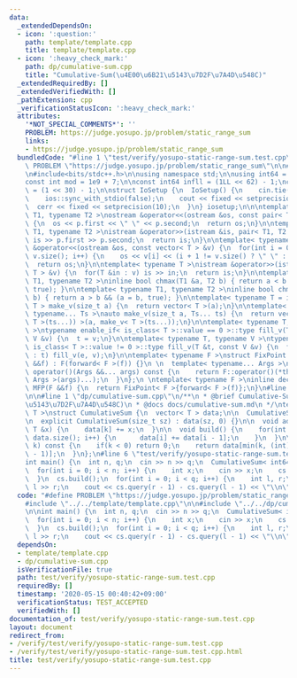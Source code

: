 ```yaml
---
data:
  _extendedDependsOn:
  - icon: ':question:'
    path: template/template.cpp
    title: template/template.cpp
  - icon: ':heavy_check_mark:'
    path: dp/cumulative-sum.cpp
    title: "Cumulative-Sum(\u4E00\u6B21\u5143\u7D2F\u7A4D\u548C)"
  _extendedRequiredBy: []
  _extendedVerifiedWith: []
  _pathExtension: cpp
  _verificationStatusIcon: ':heavy_check_mark:'
  attributes:
    '*NOT_SPECIAL_COMMENTS*': ''
    PROBLEM: https://judge.yosupo.jp/problem/static_range_sum
    links:
    - https://judge.yosupo.jp/problem/static_range_sum
  bundledCode: "#line 1 \"test/verify/yosupo-static-range-sum.test.cpp\"\n#define\
    \ PROBLEM \"https://judge.yosupo.jp/problem/static_range_sum\"\n\n#line 1 \"template/template.cpp\"\
    \n#include<bits/stdc++.h>\n\nusing namespace std;\n\nusing int64 = long long;\n\
    const int mod = 1e9 + 7;\n\nconst int64 infll = (1LL << 62) - 1;\nconst int inf\
    \ = (1 << 30) - 1;\n\nstruct IoSetup {\n  IoSetup() {\n    cin.tie(nullptr);\n\
    \    ios::sync_with_stdio(false);\n    cout << fixed << setprecision(10);\n  \
    \  cerr << fixed << setprecision(10);\n  }\n} iosetup;\n\n\ntemplate< typename\
    \ T1, typename T2 >\nostream &operator<<(ostream &os, const pair< T1, T2 >& p)\
    \ {\n  os << p.first << \" \" << p.second;\n  return os;\n}\n\ntemplate< typename\
    \ T1, typename T2 >\nistream &operator>>(istream &is, pair< T1, T2 > &p) {\n \
    \ is >> p.first >> p.second;\n  return is;\n}\n\ntemplate< typename T >\nostream\
    \ &operator<<(ostream &os, const vector< T > &v) {\n  for(int i = 0; i < (int)\
    \ v.size(); i++) {\n    os << v[i] << (i + 1 != v.size() ? \" \" : \"\");\n  }\n\
    \  return os;\n}\n\ntemplate< typename T >\nistream &operator>>(istream &is, vector<\
    \ T > &v) {\n  for(T &in : v) is >> in;\n  return is;\n}\n\ntemplate< typename\
    \ T1, typename T2 >\ninline bool chmax(T1 &a, T2 b) { return a < b && (a = b,\
    \ true); }\n\ntemplate< typename T1, typename T2 >\ninline bool chmin(T1 &a, T2\
    \ b) { return a > b && (a = b, true); }\n\ntemplate< typename T = int64 >\nvector<\
    \ T > make_v(size_t a) {\n  return vector< T >(a);\n}\n\ntemplate< typename T,\
    \ typename... Ts >\nauto make_v(size_t a, Ts... ts) {\n  return vector< decltype(make_v<\
    \ T >(ts...)) >(a, make_v< T >(ts...));\n}\n\ntemplate< typename T, typename V\
    \ >\ntypename enable_if< is_class< T >::value == 0 >::type fill_v(T &t, const\
    \ V &v) {\n  t = v;\n}\n\ntemplate< typename T, typename V >\ntypename enable_if<\
    \ is_class< T >::value != 0 >::type fill_v(T &t, const V &v) {\n  for(auto &e\
    \ : t) fill_v(e, v);\n}\n\ntemplate< typename F >\nstruct FixPoint : F {\n  FixPoint(F\
    \ &&f) : F(forward< F >(f)) {}\n \n  template< typename... Args >\n  decltype(auto)\
    \ operator()(Args &&... args) const {\n    return F::operator()(*this, forward<\
    \ Args >(args)...);\n  }\n};\n \ntemplate< typename F >\ninline decltype(auto)\
    \ MFP(F &&f) {\n  return FixPoint< F >{forward< F >(f)};\n}\n#line 4 \"test/verify/yosupo-static-range-sum.test.cpp\"\
    \n\n#line 1 \"dp/cumulative-sum.cpp\"\n/**\n * @brief Cumulative-Sum(\u4E00\u6B21\
    \u5143\u7D2F\u7A4D\u548C)\n * @docs docs/cumulative-sum.md\n */\ntemplate< class\
    \ T >\nstruct CumulativeSum {\n  vector< T > data;\n\n  CumulativeSum() = default;\n\
    \n  explicit CumulativeSum(size_t sz) : data(sz, 0) {}\n\n  void add(int k, const\
    \ T &x) {\n    data[k] += x;\n  }\n\n  void build() {\n    for(int i = 1; i <\
    \ data.size(); i++) {\n      data[i] += data[i - 1];\n    }\n  }\n\n  T query(int\
    \ k) const {\n    if(k < 0) return 0;\n    return data[min(k, (int) data.size()\
    \ - 1)];\n  }\n};\n#line 6 \"test/verify/yosupo-static-range-sum.test.cpp\"\n\n\
    int main() {\n  int n, q;\n  cin >> n >> q;\n  CumulativeSum< int64 > cs(n);\n\
    \  for(int i = 0; i < n; i++) {\n    int x;\n    cin >> x;\n    cs.add(i, x);\n\
    \  }\n  cs.build();\n  for(int i = 0; i < q; i++) {\n    int l, r;\n    cin >>\
    \ l >> r;\n    cout << cs.query(r - 1) - cs.query(l - 1) << \"\\n\";\n  }\n}\n"
  code: "#define PROBLEM \"https://judge.yosupo.jp/problem/static_range_sum\"\n\n\
    #include \"../../template/template.cpp\"\n\n#include \"../../dp/cumulative-sum.cpp\"\
    \n\nint main() {\n  int n, q;\n  cin >> n >> q;\n  CumulativeSum< int64 > cs(n);\n\
    \  for(int i = 0; i < n; i++) {\n    int x;\n    cin >> x;\n    cs.add(i, x);\n\
    \  }\n  cs.build();\n  for(int i = 0; i < q; i++) {\n    int l, r;\n    cin >>\
    \ l >> r;\n    cout << cs.query(r - 1) - cs.query(l - 1) << \"\\n\";\n  }\n}\n"
  dependsOn:
  - template/template.cpp
  - dp/cumulative-sum.cpp
  isVerificationFile: true
  path: test/verify/yosupo-static-range-sum.test.cpp
  requiredBy: []
  timestamp: '2020-05-15 00:40:42+09:00'
  verificationStatus: TEST_ACCEPTED
  verifiedWith: []
documentation_of: test/verify/yosupo-static-range-sum.test.cpp
layout: document
redirect_from:
- /verify/test/verify/yosupo-static-range-sum.test.cpp
- /verify/test/verify/yosupo-static-range-sum.test.cpp.html
title: test/verify/yosupo-static-range-sum.test.cpp
---
```

